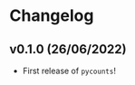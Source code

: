 # Changelog

<!--next-version-placeholder-->

## v0.1.0 (26/06/2022)

- First release of `pycounts`!